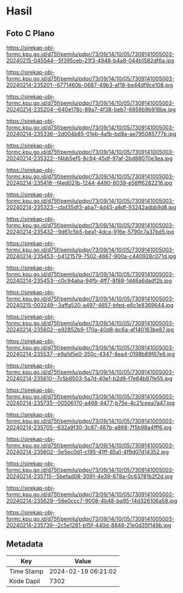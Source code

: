 # Hasil

## Foto C Plano

https://sirekap-obj-formc.kpu.go.id/d75f/pemilu/pdpr/73/09/14/10/05/7309141005003-20240215-045544--5f395ceb-21f3-4948-b4a8-044b1582df6a.jpg

https://sirekap-obj-formc.kpu.go.id/d75f/pemilu/pdpr/73/09/14/10/05/7309141005003-20240214-235201--6771460b-0687-49b3-af18-be44df9ce108.jpg

https://sirekap-obj-formc.kpu.go.id/d75f/pemilu/pdpr/73/09/14/10/05/7309141005003-20240214-235204--640e178c-89a7-4f38-beb7-6859b9b918be.jpg

https://sirekap-obj-formc.kpu.go.id/d75f/pemilu/pdpr/73/09/14/10/05/7309141005003-20240214-235336--2d004b85-01eb-4a1b-bd8a-ae795085777b.jpg

https://sirekap-obj-formc.kpu.go.id/d75f/pemilu/pdpr/73/09/14/10/05/7309141005003-20240214-235322--f4bb5ef5-8c94-45df-97af-2bd88070e3ea.jpg

https://sirekap-obj-formc.kpu.go.id/d75f/pemilu/pdpr/73/09/14/10/05/7309141005003-20240214-235418--f4ed021b-1244-4490-8039-e58ff6282216.jpg

https://sirekap-obj-formc.kpu.go.id/d75f/pemilu/pdpr/73/09/14/10/05/7309141005003-20240214-235323--cbd35df3-aba7-4d45-a8df-93242adbb9d8.jpg

https://sirekap-obj-formc.kpu.go.id/d75f/pemilu/pdpr/73/09/14/10/05/7309141005003-20240214-235432--9d61c5b5-bea1-4dca-916e-5790c7a37bd5.jpg

https://sirekap-obj-formc.kpu.go.id/d75f/pemilu/pdpr/73/09/14/10/05/7309141005003-20240214-235453--b4121579-7502-4667-900a-c440928c071d.jpg

https://sirekap-obj-formc.kpu.go.id/d75f/pemilu/pdpr/73/09/14/10/05/7309141005003-20240214-235453--c0c94aba-94fb-4ff7-8f88-1d46a6dadf2b.jpg

https://sirekap-obj-formc.kpu.go.id/d75f/pemilu/pdpr/73/09/14/10/05/7309141005003-20240215-003249--3affa520-a497-4657-bfed-e6c1e8369644.jpg

https://sirekap-obj-formc.kpu.go.id/d75f/pemilu/pdpr/73/09/14/10/05/7309141005003-20240214-235602--e92852b9-170a-40d8-bc6a-af140163be87.jpg

https://sirekap-obj-formc.kpu.go.id/d75f/pemilu/pdpr/73/09/14/10/05/7309141005003-20240214-235537--e9a1d5e0-350c-4347-8ea4-0198b89f67e6.jpg

https://sirekap-obj-formc.kpu.go.id/d75f/pemilu/pdpr/73/09/14/10/05/7309141005003-20240214-235610--7c5b8503-5a7d-40e1-b2d9-f7e64b87fe55.jpg

https://sirekap-obj-formc.kpu.go.id/d75f/pemilu/pdpr/73/09/14/10/05/7309141005003-20240214-235735--00506170-a468-4477-b75e-4c21ceea7a47.jpg

https://sirekap-obj-formc.kpu.go.id/d75f/pemilu/pdpr/73/09/14/10/05/7309141005003-20240214-235705--632a9f30-3c87-487b-a868-7f5b98a4fff6.jpg

https://sirekap-obj-formc.kpu.go.id/d75f/pemilu/pdpr/73/09/14/10/05/7309141005003-20240214-235602--5e5ec0d1-c195-41ff-85a1-4f9d07d14352.jpg

https://sirekap-obj-formc.kpu.go.id/d75f/pemilu/pdpr/73/09/14/10/05/7309141005003-20240214-235715--5befad08-3091-4e39-878a-0c63781b2f2d.jpg

https://sirekap-obj-formc.kpu.go.id/d75f/pemilu/pdpr/73/09/14/10/05/7309141005003-20240214-235629--56e0ccc7-9008-4b48-ba95-14d326106a58.jpg

https://sirekap-obj-formc.kpu.go.id/d75f/pemilu/pdpr/73/09/14/10/05/7309141005003-20240214-235739--2c5e1281-b15f-440d-8846-21e0d35f149b.jpg


## Metadata

| Key        | Value               |
| ---------- | ------------------- |
| Time Stamp | 2024-02-19 06:21:02 |
| Kode Dapil | 7302                |



